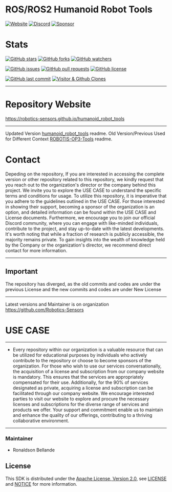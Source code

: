 # ROS/ROS2 Humanoid Robot Tools

[![Website](https://img.shields.io/badge/Visit%20our-Website-0099cc?style=for-the-badge)](https://robotics-sensors.github.io)
[![Discord](https://img.shields.io/badge/Join%20our-Discord-7289DA?logo=discord&style=for-the-badge)](https://discord.gg/Yc72nd4w)
[![Sponsor](https://img.shields.io/badge/Sponsor-Robotics%20Sensors%20Research-red?style=for-the-badge&logo=github)](https://github.com/sponsors/Robotics-Sensors)

# Stats
[![GitHub stars](https://img.shields.io/github/stars/Robotics-Sensors/humanoid_robot_tools.svg?style=social)](https://github.com/Robotics-Sensors/humanoid_robot_tools/stargazers)
[![GitHub forks](https://img.shields.io/github/forks/Robotics-Sensors/humanoid_robot_tools.svg?style=social)](https://github.com/Robotics-Sensors/humanoid_robot_tools/network)
[![GitHub watchers](https://img.shields.io/github/watchers/Robotics-Sensors/humanoid_robot_tools.svg?style=social)](https://github.com/Robotics-Sensors/humanoid_robot_tools/watchers)

[![GitHub issues](https://img.shields.io/github/issues/Robotics-Sensors/humanoid_robot_tools.svg)](https://github.com/Robotics-Sensors/humanoid_robot_tools/issues)
[![GitHub pull requests](https://img.shields.io/github/issues-pr/Robotics-Sensors/humanoid_robot_tools.svg)](https://github.com/Robotics-Sensors/humanoid_robot_tools/pulls)
[![GitHub license](https://img.shields.io/github/license/Robotics-Sensors/humanoid_robot_tools.svg)](https://github.com/Robotics-Sensors/humanoid_robot_tools/blob/main/LICENSE)

[![GitHub last commit](https://img.shields.io/github/last-commit/Robotics-Sensors/humanoid_robot_tools.svg)](https://github.com/Robotics-Sensors/humanoid_robot_tools/commits)
[![Visitor & Github Clones](https://img.shields.io/badge/dynamic/json?color=2e8b57&label=Visitor%20%26%20GitHub%20Clones&query=$.count&url=https://api.github.com/repos/Robotics-Sensors/humanoid_robot_tools/traffic)](https://github.com/Robotics-Sensors/humanoid_robot_tools)

--------------------------------------------------------------------------------------------------------
# Repository Website
https://robotics-sensors.github.io/humanoid_robot_tools

--------------------------------------------------------------------------------------------------------
Updated Version [humanoid_robot_tools](https://github.com/Robotics-Sensors/humanoid_robot_tools) readme.
Old Version/Previous Used for Different Context [ROBOTIS-OP3-Tools](https://github.com/ROBOTIS-GIT/ROBOTIS-OP3-Tools) readme.

# Contact
Depeding on the repository, If you are interested in accessing the complete version or other repository related to this repository, we kindly request that you reach out to the organization's director or the company behind this project. We invite you to explore the USE CASE to understand the specific terms and conditions for usage. To utilize this repository, it is imperative that you adhere to the guidelines outlined in the USE CASE. For those interested in showing their support, becoming a sponsor of the organization is an option, and detailed information can be found within the USE CASE and License documents. Furthermore, we encourage you to join our official Discord community, where you can engage with like-minded individuals, contribute to the project, and stay up-to-date with the latest developments. It's worth noting that while a fraction of research is publicly accessible, the majority remains private. To gain insights into the wealth of knowledge held by the Company or the organization's director, we recommend direct contact for more information.

--------------------------------------------------------------------------------------------------------
## Important
The repository has diverged, as the old commits and codes are under the previous License and
the new commits and codes are under New License

--------------------------------------------------------------------------------------------------------
Latest versions and Maintainer is on organization https://github.com/Robotics-Sensors


# USE CASE
--------------------------------------------------------------------------------------------------------
* Every repository within our organization is a valuable resource that can be utilized for educational purposes by individuals who actively contribute to the repository or choose to become sponsors of the organization. For those who wish to use our services conversationally, the acquisition of a license and subscription from our company website is mandatory. This ensures that the services are appropriately compensated for their use. Additionally, for the 90% of services designated as private, acquiring a license and subscription can be facilitated through our company website. We encourage interested parties to visit our website to explore and procure the necessary licenses and subscriptions for the diverse range of services and products we offer. Your support and commitment enable us to maintain and enhance the quality of our offerings, contributing to a thriving collaborative environment.
--------------------------------------------------------------------------------------------------------

### Maintainer
* Ronaldson Bellande

## License
This SDK is distributed under the [Apache License, Version 2.0](https://www.apache.org/licenses/LICENSE-2.0), see [LICENSE](https://github.com/Robotics-Sensors/humanoid_robot_tools/blob/main/LICENSE) and [NOTICE](https://github.com/Robotics-Sensors/humanoid_robot_tools/blob/main/LICENSE) for more information.
